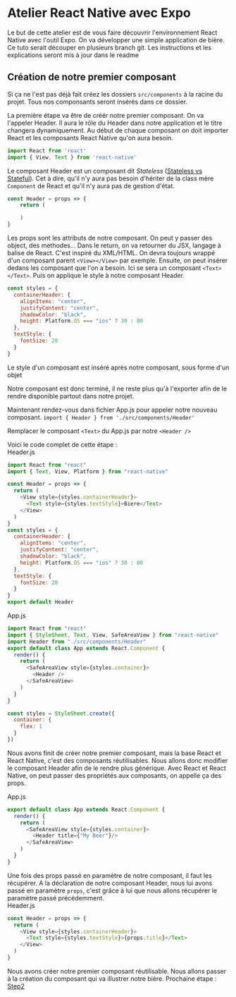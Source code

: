 # Atelier React Native avec Expo

Le but de cette atelier est de vous faire découvrir l'environnement React Native avec l'outil Expo.
On va développer une simple application de bière. Ce tuto serait découper en plusieurs branch git. Les instructions et les explications seront mis à jour dans le readme

## Création de notre premier composant

Si ça ne l'est pas déjà fait créez les dossiers `src/components` à la racine du projet. Tous nos componsants seront insérés dans ce dossier.

La première étape va être de créér notre premier composant. On va l'appeler Header. Il aura le rôle du Header dans notre application et le titre changera dynamiquement.
Au début de chaque composant on doit importer React et les composants React Native qu'on aura besoin.
````javascript
import React from 'react'
import { View, Text } from 'react-native'
```` 

Le composant Header est un composant dit <i>Stateless</i> (<a href="https://medium.com/@imletaconnoux/stateful-and-stateless-components-in-react-5da5cedb808f">Stateless vs Stateful</a>). Cet à dire, qu'il n'y aura pas besoin d'hériter de la class mère `Component` de React et qu'il n'y aura pas de gestion d'état.

````javascript
const Header = props => {
    return (

    )
}
````
Les props sont les attributs de notre composant. On peut y passer des object, des methodes...
Dans le return, on va retourner du JSX, langage à balise de React. C'est inspiré du XML/HTML. On devra toujours wrappé d'un composant parent `<View></View>` par exemple. Ensuite, on peut insérer dedans les composant que l'on a besoin. Ici se sera un composant `<Text></Text>`.
Puis on applique le style à notre composant Header.
````javascript
const styles = {
  containerHeader: {
    alignItems: "center",
    justifyContent: "center",
    shadowColor: "black",
    height: Platform.OS === "ios" ? 30 : 80
  },
  textStyle: {
    fontSize: 20
  }
}
````
Le style d'un composant est inséré après notre composant, sous forme d'un objet

Notre composant est donc terminé, il ne reste plus qu'à l'exporter afin de le rendre disponible partout dans notre projet.

Maintenant rendez-vous dans fichier App.js pour appeler notre nouveau composant. `import { Header } from './src/components/Header'`

 Remplacer le composant `<Text>` du App.js par notre `<Header />`

 Voici le code complet de cette étape :   
 Header.js   
````javascript
import React from "react"
import { Text, View, Platform } from "react-native"

const Header = props => {
  return (
    <View style={styles.containerHeader}>
      <Text style={styles.textStyle}>Biere</Text>
    </View>
  )
}
const styles = {
  containerHeader: {
    alignItems: "center",
    justifyContent: "center",
    shadowColor: "black",
    height: Platform.OS === "ios" ? 30 : 80
  },
  textStyle: {
    fontSize: 20
  }
}
export default Header
````

App.js
````javascript
import React from "react"
import { StyleSheet, Text, View, SafeAreaView } from "react-native"
import Header from "./src/components/Header"
export default class App extends React.Component {
  render() {
    return (
      <SafeAreaView style={styles.container}>
        <Header />
      </SafeAreaView>
    )
  }
}

const styles = StyleSheet.create({
  container: {
    flex: 1
  }
})

````
Nous avons finit de créer notre premier composant, mais la base React et React Native, c'est des composants réutilisables. Nous allons donc modifier le composant Header afin de le rendre plus générique. Avec React et React Native, on peut passer des propriétés aux composants, on appelle ça des props.

App.js
```javascript
export default class App extends React.Component {
  render() {
    return (
      <SafeAreaView style={styles.container}>
        <Header title={"My Beer"}/>
      </SafeAreaView>
    )
  }
}
```
Une fois des props passé en paramètre de notre composant, il faut les récupérer. A la déclaration de notre composant Header, nous lui avons passé en paramètre `props`, c'est grâce à lui que nous allons récupérer le paramètre passé précédemment.  
Header.js
```javascript
const Header = props => {
  return (
    <View style={styles.containerHeader}>
      <Text style={styles.textStyle}>{props.title}</Text>
    </View>
  )
}
```
Nous avons créer notre premier composant réutilisable. Nous allons passer à la création du composant qui va illustrer notre bière. Prochaine étape : <a href="https://github.com/BrestJS/atelierrn/tree/step2">Step2</a>
